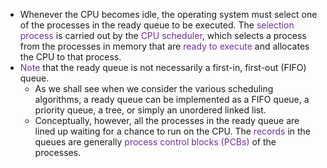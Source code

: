 - Whenever the CPU becomes idle, the operating system must select one of the processes in the ready queue to be executed. The <span style="color:rgb(112, 48, 160)">selection process</span> is carried out by the <span style="color:rgb(112, 48, 160)">CPU scheduler</span>, which selects a process from the processes in memory that are <span style="color:rgb(112, 48, 160)">ready to execute</span> and allocates the CPU to that process.
- <span style="color:rgb(112, 48, 160)">Note</span> that the ready queue is not necessarily a first-in, first-out (FIFO) queue. 
	- As we shall see when we consider the various scheduling algorithms, a ready queue can be implemented as a FIFO queue, a priority queue, a tree, or simply an unordered linked list. 
	- Conceptually, however, all the processes in the ready queue are lined up waiting for a chance to run on the CPU. The <span style="color:rgb(112, 48, 160)">records</span> in the queues are generally <span style="color:rgb(112, 48, 160)">process control blocks (PCBs)</span> of the processes.